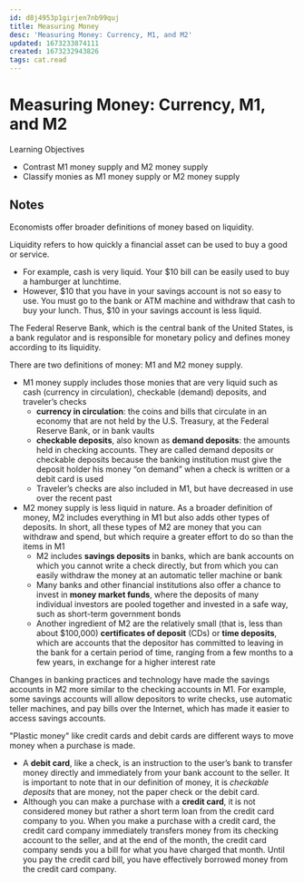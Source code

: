 ```yaml
---
id: d8j4953p1girjen7nb99quj
title: Measuring Money
desc: 'Measuring Money: Currency, M1, and M2'
updated: 1673233874111
created: 1673232943826
tags: cat.read
---
```

# Measuring Money: Currency, M1, and M2

Learning Objectives
- Contrast M1 money supply and M2 money supply
- Classify monies as M1 money supply or M2 money supply

## Notes

Economists offer broader definitions of money based on liquidity.

Liquidity refers to how quickly a financial asset can be used to buy a good or service.
- For example, cash is very liquid. Your $10 bill can be easily used to buy a hamburger at lunchtime. 
- However, $10 that you have in your savings account is not so easy to use. You must go to the bank or ATM machine and withdraw that cash to buy your lunch. Thus, $10 in your savings account is less liquid.

The Federal Reserve Bank, which is the central bank of the United States, is a bank regulator and is responsible for monetary policy and defines money according to its liquidity.

There are two definitions of money: M1 and M2 money supply. 
- M1 money supply includes those monies that are very liquid such as cash (currency in circulation), checkable (demand) deposits, and traveler’s checks
    - **currency in circulation**: the coins and bills that circulate in an economy that are not held by the U.S. Treasury, at the Federal Reserve Bank, or in bank vaults
    - **checkable deposits**, also known as **demand deposits**: the amounts held in checking accounts. They are called demand deposits or checkable deposits because the banking institution must give the deposit holder his money “on demand” when a check is written or a debit card is used
    - Traveler’s checks are also included in M1, but have decreased in use over the recent past
- M2 money supply is less liquid in nature. As a broader definition of money, M2 includes everything in M1 but also adds other types of deposits. In short, all these types of M2 are money that you can withdraw and spend, but which require a greater effort to do so than the items in M1
    - M2 includes **savings deposits** in banks, which are bank accounts on which you cannot write a check directly, but from which you can easily withdraw the money at an automatic teller machine or bank
    - Many banks and other financial institutions also offer a chance to invest in **money market funds**, where the deposits of many individual investors are pooled together and invested in a safe way, such as short-term government bonds
    - Another ingredient of M2 are the relatively small (that is, less than about $100,000) **certificates of deposit** (CDs) or **time deposits**, which are accounts that the depositor has committed to leaving in the bank for a certain period of time, ranging from a few months to a few years, in exchange for a higher interest rate

Changes in banking practices and technology have made the savings accounts in M2 more similar to the checking accounts in M1. For example, some savings accounts will allow depositors to write checks, use automatic teller machines, and pay bills over the Internet, which has made it easier to access savings accounts.

"Plastic money" like credit cards and debit cards are different ways to move money when a purchase is made.
- A **debit card**, like a check, is an instruction to the user’s bank to transfer money directly and immediately from your bank account to the seller. It is important to note that in our definition of money, it is *checkable deposits* that are money, not the paper check or the debit card.
- Although you can make a purchase with a **credit card**, it is not considered money but rather a short term loan from the credit card company to you. When you make a purchase with a credit card, the credit card company immediately transfers money from its checking account to the seller, and at the end of the month, the credit card company sends you a bill for what you have charged that month. Until you pay the credit card bill, you have effectively borrowed money from the credit card company.